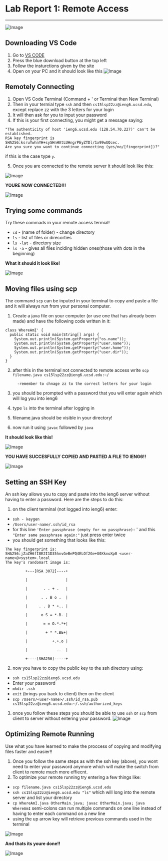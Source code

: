 # Lab Report 1: Remote Access
***
![Image](https://wallpapercave.com/uwp/uwp1772743.gif)

## Downloading VS Code
1. Go to [VS CODE](https://code.visualstudio.com/)  
2. Press the blue download button at the top left 
3. Follow the insturctions given by the site
4. Open on your PC and it should look like this 
![Image](VSCODE.png)

## Remotely Connecting
1. Open VS Code Terminal (Command + ' or Terminal then New Terminal)
2. Then in your termial type ```ssh``` and then ``cs15lsp22zz@ieng6.ucsd.edu``, except replace zz with the 3 letters for your login
3. It will then ask for you to input your password
4. If this is your first connecting, you might get a message saying:
```
"The authenticity of host 'ieng6.ucsd.edu (128.54.70.227)' can't be established.
RSA key fingerprint is SHA256:ksruYwhnYH+sySHnHAtLUHngrPEyZTDl/1x99wUQcec.
Are you sure you want to continue connecting (yes/no/[fingerprint])?"
```
if this is the case type ```y```. 

5. Once you are connected to the remote server it should look like this:

![Image](SSH-Connect.png)

**YOURE NOW CONNECTED!!!**

![Image](https://c.tenor.com/ywS9vxQ2sqgAAAAM/smile-dancing.gif)

## Trying some commands

Try these commads in your remote access termial!
- ``cd`` - (name of folder) - change directory
- ``ls`` - list of files or direcorties 
- ``ls -lat`` - directory size 
- ``ls -a`` - gives all files inclding hidden ones(those with dots in the beginning)

**What it should it look like!**

![Image](Commands.png)

## Moving files using scp

The command ``scp`` can be inputed in your terminal to copy and paste a file and it will always run from your personal computer.

1. Create a java file on your computer (or use one that has already been made) and have the following code written in it:

         
```
class WhereAmI' {
  public static void main(String[] args) {
    System.out.println(System.getProperty("os.name"));
    System.out.println(System.getProperty("user.name"));
    System.out.println(System.getProperty("user.home"));
    System.out.println(System.getProperty("user.dir"));
  }
} 
```
2. after this in the terminal not connected to remote access write ```scp filename.java cs15lsp22zz@ieng6.ucsd.edu:~/```
         
         -remember to chnage zz to the correct letters for your login
3. you should be prompted with a password that you will enter again which will log you into ieng6
4. type ```ls``` into the terminal after logging in
5. filename.java should be visible in your directory!
6. now run it using ```javac``` followed by ```java```

**It should look like this!**

![Image](scp.png)

**YOU HAVE SUCCESFULLY COPIED AND PASTED A FILE TO IENG6!!**
         
![Image](https://c.tenor.com/ZkMfy0jHXM0AAAAM/peach-goma.gif)
         
## Setting an SSH Key
         
An ssh key allows you to copy and paste into the ieng6 server without having to enter a password. Here are the steps to do this:
        
1. on the client terminal (not logged into ieng6) enter: 
- ```ssh - keygen```
- ```/Users/user-name/.ssh/id_rsa```
- for this line ```'Enter passphrase (empty for no passphrase):``` ' and this ```"Enter same passphrase again:"``` just press enter twice
- you should get something that looks like this:
```
The key fingerprint is:
SHA256:jZaZH6fI8E2I1D35hnvGeBePQ4ELOf2Ge+G0XknoXp0 <user-name>@<system>.local
The key's randomart image is:

         +---[RSA 3072]----+

         |                 |

         |       . . + .   |

         |      . . B o .  |

         |     . . B * +.. |

         |      o S = *.B. |

         |       = = O.*.*+|

         |        + * *.BE+|

         |           +.+.o |

         |             ..  |

         +----[SHA256]-----+
```

2. now you have to copy the public key to the ssh directory using:
- ```ssh cs15lsp22zz@ieng6.ucsd.edu```
- Enter your password
- ```mkdir .ssh```
- ```exit``` (brings you back to client)
then on the client 
- ```scp /Users/<user-name>/.ssh/id_rsa.pub cs15lsp22zz@ieng6.ucsd.edu:~/.ssh/authorized_keys```
3. once you follow these steps you should be able to use ```ssh``` or ```scp``` from client to server without entering your password. 
![Image](SSH-key.png)
         
         
         
## Optimizing Remote Running
         
Use what you have learned to make the proccess of copying and modifying files faster and easier!!

1. Once you follow the same steps as with the ssh key (above), you wont need to enter your password anymore which will make the switch from client to remote much more effiecnt. 
2. To optimize your remote running try entering a few things like: 
- ```scp filename.java cs15lsp22zz@ieng6.ucsd.edu```
 - ```ssh cs15lsp22zz@ieng6.ucsd.edu "ls"``` which will long into the remote server and list your directory
 - ```cp WhereAmI.java OtherMain.java; javac OtherMain.java; java WhereAmI``` semi-colons can run multiple commands on one line instead of having to enter each command on a new line
 - using the up arrow key will retrieve previous commands used in the terminal


         
![Image](Opt-run.png)

**And thats its youre done!!**

![Image](https://c.tenor.com/YdTpw-54DXcAAAAC/pusheen-laptop.gif)
         

         


         
  
         

        
